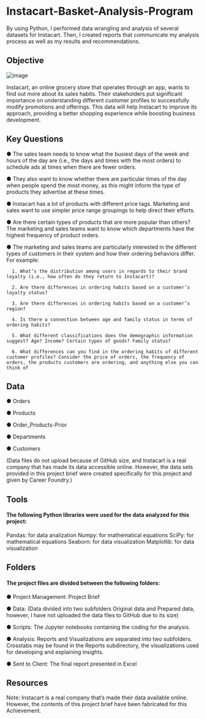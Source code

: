 # Instacart-Basket-Analysis-Program
By using Python, I performed data wrangling and analysis of several datasets for Instacart. Then, I created reports that communicate my analysis process as well as my results and recommendations. 

## Objective
![image](https://github.com/rekha9shreya/Instacart-basket-Analysis-Program/assets/161544421/8701f7f2-a1b6-4042-bd19-bbea8bed50ed)


Instacart, an online grocery store that operates through an app, wants to find out more about its sales habits. Their stakeholders put significant importance on understanding different customer profiles to successfully modify promotions and offerings. This data will help Instacart to improve its approach, providing a better shopping experience while boosting business development.

## Key Questions

● The sales team needs to know what the busiest days of the week and hours of the day are (i.e., the days and times with the most orders) to schedule ads at times when there are fewer orders.

● They also want to know whether there are particular times of the day when people spend the most money, as this might inform the type of products they advertise at these times.

● Instacart has a lot of products with different price tags. Marketing and sales want to use simpler price range groupings to help direct their efforts.

● Are there certain types of products that are more popular than others? The marketing and sales teams want to know which departments have the highest frequency of product orders.

● The marketing and sales teams are particularly interested in the different types of customers in their system and how their ordering behaviors differ. For example:

      1. What’s the distribution among users in regards to their brand loyalty (i.e., how often do they return to Instacart)?

      2. Are there differences in ordering habits based on a customer’s loyalty status?

      3. Are there differences in ordering habits based on a customer’s region?

      4. Is there a connection between age and family status in terms of ordering habits?

      5. What different classifications does the demographic information suggest? Age? Income? Certain types of goods? Family status?

      6. What differences can you find in the ordering habits of different customer profiles? Consider the price of orders, the frequency of orders, the products customers are ordering, and anything else you can think of

## Data

● Orders

● Products

● Order_Products-Prior

● Departments

● Customers

(Data files do not upload because of GitHub size, and Instacart is a real company that has made its data accessible online. However, the data sets provided in this project brief were created specifically for this project and given by Career Foundry.) 

## Tools

#### The following Python libraries were used for the data analyzed for this project:
Pandas: for data analization
Numpy: for mathematical equations
SciPy: for mathematical equations
Seaborn: for data visualization
Matplotlib: for data visualization

## Folders

 #### The project files are divided between the following folders:
 
● Project Management: Project Brief 

● Data: (Data divided into two subfolders Original data and Prepared data, however, I have not uploaded the data files to GitHub due to its size) 

● Scripts: The Jupyter notebooks containing the coding for the analysis.

● Analysis: Reports and Visualizations are separated into two subfolders. Crosstabs may be found in the Reports subdirectory, the visualizations used for developing and explaining insights.

● Sent to Client: The final report presented in Excel

## Resources

Note: Instacart is a real company that’s made their data available online. However, the contents of this project brief
have been fabricated for this Achievement.
